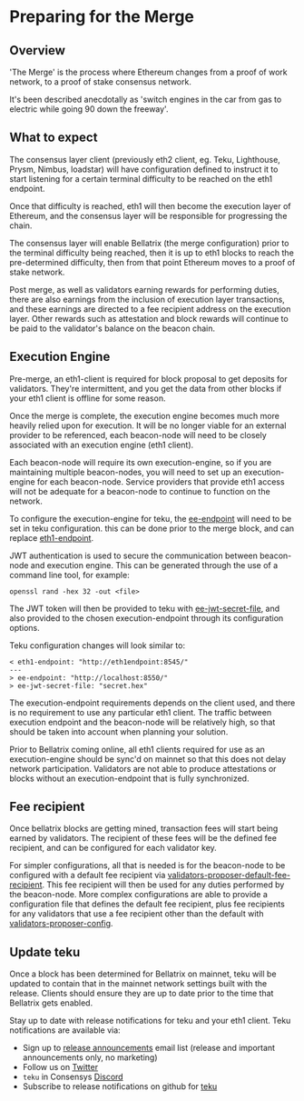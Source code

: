 # Preparing for the Merge

## Overview
'The Merge' is the process where Ethereum changes from a proof of work network, to a proof of stake consensus network.

It's been described anecdotally as 'switch engines in the car from gas to electric while going 90 down the freeway'.

## What to expect
The consensus layer client (previously eth2 client, eg. Teku, Lighthouse, Prysm, Nimbus, loadstar) will have configuration defined to instruct it to start listening for a certain terminal difficulty to be reached on the eth1 endpoint.

Once that difficulty is reached, eth1 will then become the execution layer of Ethereum, and the consensus layer will be responsible for progressing the chain.

The consensus layer will enable Bellatrix (the merge configuration) prior to the terminal difficulty being reached, then it is up to eth1 blocks to reach the pre-determined difficulty, then from that point Ethereum moves to a proof of stake network.

Post merge, as well as validators earning rewards for performing duties, there are also earnings from the inclusion of execution layer transactions, and these earnings are directed to a fee recipient address on the execution layer. Other rewards such as attestation and block rewards will continue to be paid to the validator's balance on the beacon chain.

## Execution Engine

Pre-merge, an eth1-client is required for block proposal to get deposits for validators. They're intermittent, and you get the data from other blocks if your eth1 client is offline for some reason.

Once the merge is complete, the execution engine becomes much more heavily relied upon for execution. It will be no longer viable for an external provider to be referenced, each beacon-node will need to be closely associated with an execution engine (eth1 client).

Each beacon-node will require its own execution-engine, so if you are maintaining multiple beacon-nodes, you will need to set up an execution-engine for each beacon-node. Service providers that provide eth1 access will not be adequate for a beacon-node to continue to function on the network.

To configure the execution-engine for teku, the [ee-endpoint](https://docs.teku.consensys.net/en/latest/Reference/CLI/CLI-Syntax/#ee-endpoint) will need to be set in teku configuration. this can be done prior to the merge block, and can replace [eth1-endpoint](https://docs.teku.consensys.net/en/latest/Reference/CLI/CLI-Syntax/#ee-endpoint).

JWT authentication is used to secure the communication between beacon-node and execution engine. This can be generated through the use of a command line tool, for example:
```
openssl rand -hex 32 -out <file>
```

The JWT token will then be provided to teku with [ee-jwt-secret-file](https://docs.teku.consensys.net/en/latest/Reference/CLI/CLI-Syntax/#ee-jwt-secret-file), and also provided to the chosen execution-endpoint through its configuration options.

Teku configuration changes will look similar to:
```
< eth1-endpoint: "http://eth1endpoint:8545/"
---
> ee-endpoint: "http://localhost:8550/"
> ee-jwt-secret-file: "secret.hex"
```

The execution-endpoint requirements depends on the client used, and there is no requirement to use any particular eth1 client. The traffic between execution endpoint and the  beacon-node will be relatively high, so that should be taken into account when planning your solution.

Prior to Bellatrix coming online, all eth1 clients required for use as an execution-engine should be sync'd on mainnet so that this does not delay network participation. Validators are not able to produce attestations or blocks without an execution-endpoint that is fully synchronized.

## Fee recipient
Once bellatrix blocks are getting mined, transaction fees will start being earned by validators.  The recipient of these fees will be the defined fee recipient, and can be configured for each validator key.

For simpler configurations, all that is needed is for the beacon-node to be configured with a default fee recipient via [validators-proposer-default-fee-recipient](https://docs.teku.consensys.net/en/latest/Reference/CLI/CLI-Syntax/#validators-proposer-config). This fee recipient will then be used for any duties performed by the beacon-node.
More complex configurations are able to provide a configuration file that defines the default fee recipient, plus fee recipients for any validators that use a fee recipient other than the default with [validators-proposer-config](https://docs.teku.consensys.net/en/latest/Reference/CLI/CLI-Syntax/#validators-proposer-config).

 
## Update teku

Once a block has been determined for Bellatrix on mainnet, teku will be updated to contain that in the mainnet network settings built with the release. Clients should ensure they are up to date prior to the time that Bellatrix gets enabled.

Stay up to date with release notifications for teku and your eth1 client. Teku notifications are available via:
 - Sign up to [release announcements](https://pages.consensys.net/teku-sign-up) email list (release and important announcements only, no marketing)
 - Follow us on [Twitter](https://twitter.com/Teku_ConsenSys)
 - `teku` in Consensys [Discord](https://discord.gg/7hPv2T6)
 - Subscribe to release notifications on github for [teku](https://github.com/ConsenSys/teku)


